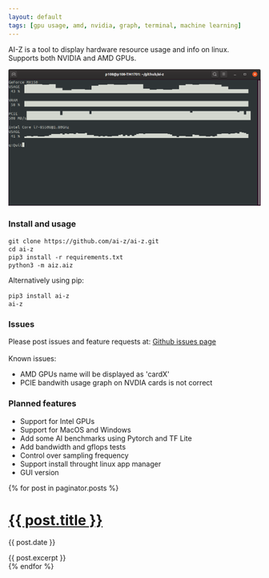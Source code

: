 ```yaml
---
layout: default
tags: [gpu usage, amd, nvidia, graph, terminal, machine learning]
---
```


AI-Z is a tool to display hardware resource usage and info on linux. Supports both NVIDIA and AMD GPUs.


![screenhsot](./assets/screenshot01.png)

### Install and usage
```
git clone https://github.com/ai-z/ai-z.git
cd ai-z
pip3 install -r requirements.txt
python3 -m aiz.aiz
```
Alternatively using pip:
```
pip3 install ai-z
ai-z
```

### Issues
Please post issues and feature requests at: [Github issues page](https://github.com/ai-z/ai-z/issues) <br><br>
Known issues:
*   AMD GPUs name will be displayed as 'cardX'
*   PCIE bandwith usage graph on NVDIA cards is not correct


### Planned features
*   Support for Intel GPUs
*   Support for MacOS and Windows
*   Add some AI benchmarks using Pytorch and TF Lite
*   Add bandwidth and gflops tests
*   Control over sampling frequency
*   Support install throught linux app manager
*   GUI version


<!-- This loops through the paginated posts -->
{% for post in paginator.posts %}
  <h1><a href="{{ post.url }}">{{ post.title }}</a></h1>
  <p class="author">
    <span class="date">{{ post.date }}</span>
  </p>
  <div class="content">
    {{ post.excerpt }}
  </div>
{% endfor %}